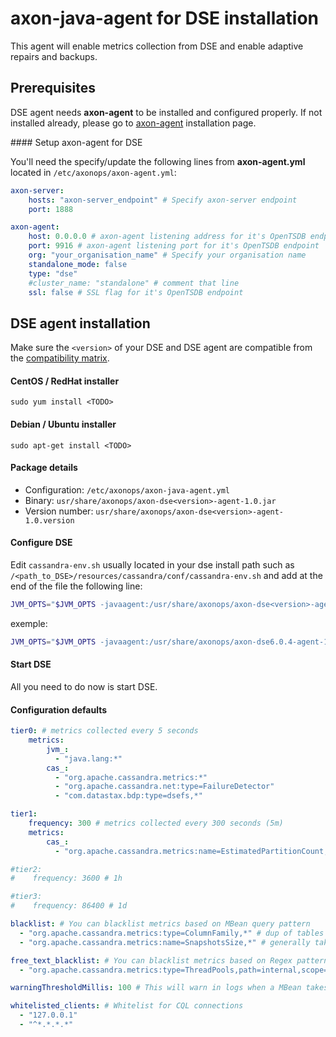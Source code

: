 # axon-java-agent for DSE installation

This agent will enable metrics collection from DSE and enable adaptive repairs and backups.

## Prerequisites

DSE agent needs **axon-agent** to be installed and configured properly. If not installed already, please go to [axon-agent](../../axon-agent/install) installation 
page.

#### Setup axon-agent for DSE

You'll need the specify/update the following lines from **axon-agent.yml** located in `/etc/axonops/axon-agent.yml`:



``` yaml hl_lines="2 8 9 10 11"
axon-server:
    hosts: "axon-server_endpoint" # Specify axon-server endpoint
    port: 1888

axon-agent:
    host: 0.0.0.0 # axon-agent listening address for it's OpenTSDB endpoint
    port: 9916 # axon-agent listening port for it's OpenTSDB endpoint
    org: "your_organisation_name" # Specify your organisation name
    standalone_mode: false
    type: "dse"
    #cluster_name: "standalone" # comment that line
    ssl: false # SSL flag for it's OpenTSDB endpoint
```

## DSE agent installation

Make sure the `<version>` of your DSE and DSE agent are compatible from the [compatibility matrix](../../compat_matrix/compat_matrix). 


#### CentOS / RedHat installer
``` -
sudo yum install <TODO>
```
#### Debian / Ubuntu installer
``` -
sudo apt-get install <TODO>
```

#### Package details

* Configuration: `/etc/axonops/axon-java-agent.yml`
* Binary: `usr/share/axonops/axon-dse<version>-agent-1.0.jar`
* Version number: `usr/share/axonops/axon-dse<version>-agent-1.0.version`

#### Configure DSE 

Edit `cassandra-env.sh` usually located in your dse install path such as `/<path_to_DSE>/resources/cassandra/conf/cassandra-env.sh` and add at the end of the file the following line:

``` bash 
JVM_OPTS="$JVM_OPTS -javaagent:/usr/share/axonops/axon-dse<version>-agent-1.0.jar=/etc/axonops/axon-java-agent.yml"
```


exemple:
``` bash
JVM_OPTS="$JVM_OPTS -javaagent:/usr/share/axonops/axon-dse6.0.4-agent-1.0.jar=/etc/axonops/axon-java-agent.yml"
```


#### Start DSE

All you need to do now is start DSE.


#### Configuration defaults

``` yaml
tier0: # metrics collected every 5 seconds
    metrics:
        jvm_:
          - "java.lang:*"
        cas_:
          - "org.apache.cassandra.metrics:*"
          - "org.apache.cassandra.net:type=FailureDetector"
          - "com.datastax.bdp:type=dsefs,*"

tier1:
    frequency: 300 # metrics collected every 300 seconds (5m)
    metrics:
        cas_:
          - "org.apache.cassandra.metrics:name=EstimatedPartitionCount,*"

#tier2:
#    frequency: 3600 # 1h

#tier3:
#    frequency: 86400 # 1d

blacklist: # You can blacklist metrics based on MBean query pattern
  - "org.apache.cassandra.metrics:type=ColumnFamily,*" # dup of tables
  - "org.apache.cassandra.metrics:name=SnapshotsSize,*" # generally takes time

free_text_blacklist: # You can blacklist metrics based on Regex pattern
  - "org.apache.cassandra.metrics:type=ThreadPools,path=internal,scope=Repair#.*"

warningThresholdMillis: 100 # This will warn in logs when a MBean takes longer than the specified value.

whitelisted_clients: # Whitelist for CQL connections
  - "127.0.0.1"
  - "^*.*.*.*"
```
